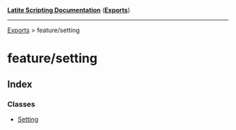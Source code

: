 [**Latite Scripting Documentation**](../README.md) ([**Exports**](../exports.md))

---

[Exports](../exports.md) > feature/setting

# feature/setting

## Index

### Classes

- [Setting](classes/class.Setting.md)
